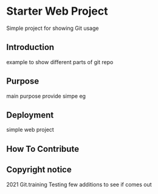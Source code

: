 # Starter Web Project

Simple project for showing Git usage
## Introduction
example to show different parts of git repo

## Purpose
main purpose provide simpe eg
## Deployment
simple web project
## How To Contribute
## Copyright notice
2021 Git.training
Testing few additions to see if comes out
